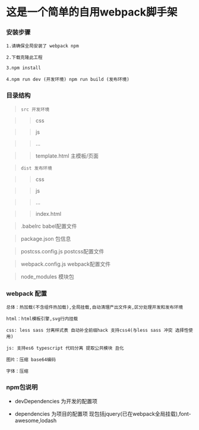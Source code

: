 # 这是一个简单的自用webpack脚手架

### 安装步骤

    1.请确保全局安装了 webpack npm

    2.下载克隆此工程

    3.npm install

    4.npm run dev (开发环境) npm run build (发布环境)

### 目录结构

> `src 开发环境`

>> css

>> js

>> ...

>> template.html 主模板/页面

> `dist 发布环境`

>> css

>> js

>> ...

>> index.html

> .babelrc babel配置文件

> package.json 包信息

> postcss.config.js postcss配置文件

> webpack.config.js webpack配置文件

> node_modules 模块包

### webpack 配置

    总体：热加载(不含组件热加载),全局挂载,自动清理产出文件夹,区分处理开发和发布环境

    html：html模板引擎,svg行内挂载

    css: less sass 分离样式表 自动补全前缀hack 支持css4(与less sass 冲突 选择性使用)

    js: 支持es6 typescript 代码分离 提取公共模块 丑化

    图片：压缩 base64编码

    字体：压缩

### npm包说明

* devDependencies 为开发的配置项

* dependencies 为项目的配置项 现包括jquery(已在webpack全局挂载),font-awesome,lodash

